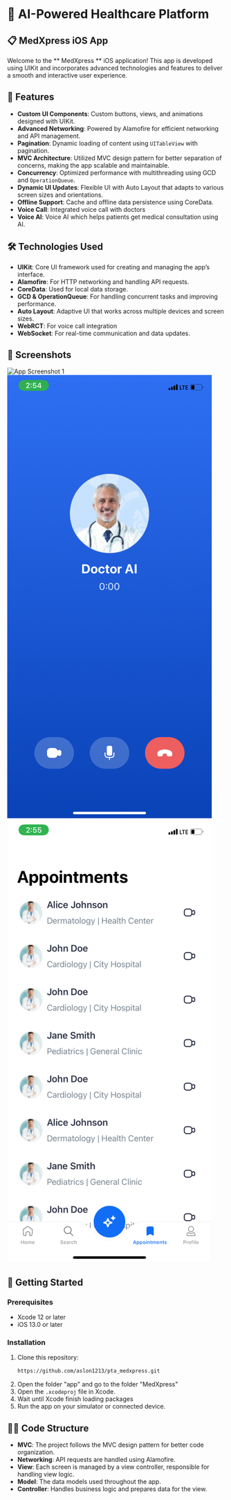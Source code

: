 # 🏥 **AI-Powered Healthcare Platform**

## 📋 **MedXpress iOS App**


Welcome to the ** MedXpress ** iOS application! This app is developed using UIKit and incorporates advanced technologies and features to deliver a smooth and interactive user experience.

## 🚀 Features

- **Custom UI Components**: Custom buttons, views, and animations designed with UIKit.
- **Advanced Networking**: Powered by Alamofire for efficient networking and API management.
- **Pagination**: Dynamic loading of content using `UITableView` with pagination.
- **MVC Architecture**: Utilized MVC design pattern for better separation of concerns, making the app scalable and maintainable.
- **Concurrency**: Optimized performance with multithreading using GCD and `OperationQueue`.
- **Dynamic UI Updates**: Flexible UI with Auto Layout that adapts to various screen sizes and orientations.
- **Offline Support**: Cache and offline data persistence using CoreData.
- **Voice Call**: Integrated voice call with doctors
- **Voice AI**: Voice AI which helps patients get medical consultation using AI.

## 🛠️ Technologies Used

- **UIKit**: Core UI framework used for creating and managing the app’s interface.
- **Alamofire**: For HTTP networking and handling API requests.
- **CoreData**: Used for local data storage.
- **GCD & OperationQueue**: For handling concurrent tasks and improving performance.
- **Auto Layout**: Adaptive UI that works across multiple devices and screen sizes.
- **WebRCT**: For voice call integration
- **WebSocket**: For real-time communication and data updates.

## 📱 Screenshots

![App Screenshot 1](../images/App_Screen_1.png)
![App Screenshot 1](../images/App_Screen_2.jpg)
![App Screenshot 1](../images/App_Screen_3.jpg)

## 📖 Getting Started

### Prerequisites

- Xcode 12 or later
- iOS 13.0 or later

### Installation

1. Clone this repository:
    ```bash
    https://github.com/aslon1213/pta_medxpress.git
    ```
2. Open the folder "app" and go to the folder "MedXpress"  
2. Open the `.xcodeproj` file in Xcode.
3. Wait until Xcode finish loading packages
4. Run the app on your simulator or connected device.

## 🧑‍💻 Code Structure

- **MVC**: The project follows the MVC design pattern for better code organization.
- **Networking**: API requests are handled using Alamofire.
- **View**: Each screen is managed by a view controller, responsible for handling view logic.
- **Model**: The data models used throughout the app.
- **Controller**: Handles business logic and prepares data for the view.
